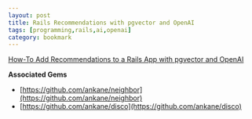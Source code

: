 ```yaml
---
layout: post
title: Rails Recommendations with pgvector and OpenAI
tags: [programming,rails,ai,openai]
category: bookmark
---
```


[How-To Add Recommendations to a Rails App with pgvector and OpenAI](https://medium.com/@mauricio/how-to-add-recommendations-to-a-rails-app-with-pgvector-and-openai-881d87915fb2)<br>

**Associated Gems** 

- [https://github.com/ankane/neighbor](https://github.com/ankane/neighbor)
- [https://github.com/ankane/disco](https://github.com/ankane/disco)
